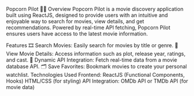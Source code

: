 Popcorn Pilot 🎥🍿
Overview
Popcorn Pilot is a movie discovery application built using ReactJS, designed to provide users with an intuitive and enjoyable way to search for movies, view details, and get recommendations. Powered by real-time API fetching, Popcorn Pilot ensures users have access to the latest movie information.

Features
🎞️ Search Movies: Easily search for movies by title or genre.
🌟 View Movie Details: Access information such as plot, release year, ratings, and cast.
🔄 Dynamic API Integration: Fetch real-time data from a movie database API.
🗂️ Save Favorites: Bookmark movies to create your personal watchlist.
Technologies Used
Frontend:
ReactJS (Functional Components, Hooks)
HTML/CSS (for styling)
API Integration:
OMDb API or TMDb API (for movie data)
